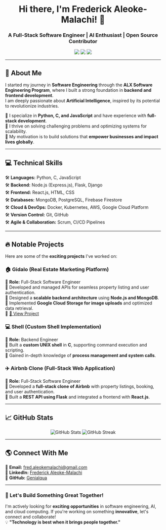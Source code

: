 <!-- Header Section -->
<h1 align="center">Hi there, I'm Frederick Aleoke-Malachi! 👋</h1>
<h3 align="center">A Full-Stack Software Engineer | AI Enthusiast | Open Source Contributor</h3>

<p align="center">
  <img src="https://img.shields.io/badge/Python-3776AB?style=for-the-badge&logo=python&logoColor=white">
  <img src="https://img.shields.io/badge/C-00599C?style=for-the-badge&logo=c&logoColor=white">
  <img src="https://img.shields.io/badge/JavaScript-F7DF1E?style=for-the-badge&logo=javascript&logoColor=black">
</p>

---

## 🚀 **About Me**
I started my journey in **Software Engineering** through the **ALX Software Engineering Program**, where I built a strong foundation in **backend and frontend development**.  
I am deeply passionate about **Artificial Intelligence**, inspired by its potential to revolutionize industries.  

🔹 I specialize in **Python, C, and JavaScript** and have experience with **full-stack development**.  
🔹 I thrive on solving challenging problems and optimizing systems for scalability.  
🔹 My motivation is to build solutions that **empower businesses and impact lives globally**.  

---

## 💻 **Technical Skills**
🛠️ **Languages:** Python, C, JavaScript  
🛠️ **Backend:** Node.js (Express.js), Flask, Django  
🛠️ **Frontend:** React.js, HTML, CSS  
🛠️ **Databases:** MongoDB, PostgreSQL, Firebase Firestore  
🛠️ **Cloud & DevOps:** Docker, Kubernetes, AWS, Google Cloud Platform  
🛠️ **Version Control:** Git, GitHub  
🛠️ **Agile & Collaboration:** Scrum, CI/CD Pipelines  

---

## 🔥 **Notable Projects**
Here are some of the **exciting projects** I've worked on:  

### 🏠 **Gidalo** (Real Estate Marketing Platform)  
🚀 **Role:** Full-Stack Software Engineer  
🔹 Developed and managed APIs for seamless property listing and user authentication.  
🔹 Designed a **scalable backend architecture** using **Node.js and MongoDB**.  
🔹 Implemented **Google Cloud Storage for image uploads** and optimized data retrieval.  
🔹 [🔗 View Project](https://github.com/Genialqua/gidalo)  

### 💻 **Shell** (Custom Shell Implementation)  
🚀 **Role:** Backend Engineer  
🔹 Built a **custom UNIX shell** in **C**, supporting command execution and scripting.  
🔹 Gained in-depth knowledge of **process management and system calls**.  
 

### ✈️ **Airbnb Clone** (Full-Stack Web Application)  
🚀 **Role:** Full-Stack Software Engineer  
🔹 Developed a **full-stack clone of Airbnb** with property listings, booking, and user authentication.  
🔹 Built a **REST API using Flask** and integrated a frontend with **React.js**.  
  

---

## 📈 **GitHub Stats**
<p align="center">
  <img src="https://github-readme-stats.vercel.app/api?username=Genialqua&show_icons=true&theme=radical" alt="GitHub Stats">
  <img src="https://github-readme-streak-stats.herokuapp.com/?user=Genialqua&theme=radical" alt="GitHub Streak">
</p>

---

## 🌎 **Connect With Me**
📩 **Email:** fred.aleokemalachi@gmail.com  
🔗 **LinkedIn:** [Frederick Aleoke-Malachi](https://www.linkedin.com/in/frederickaleokemalachi)  
🔗 **GitHub:** [Genialqua](https://github.com/Genialqua)  

---

### 🚀 **Let's Build Something Great Together!**
I'm actively looking for **exciting opportunities** in software engineering, AI, and cloud computing. If you're working on something **innovative**, let's connect and collaborate!  
💡 **"Technology is best when it brings people together."**  

